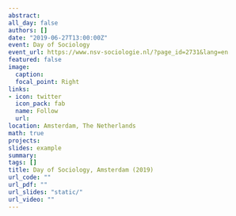 ```yaml
---
abstract:
all_day: false
authors: []
date: "2019-06-27T13:00:00Z"
event: Day of Sociology
event_url: https://www.nsv-sociologie.nl/?page_id=2731&lang=en
featured: false
image:
  caption:
  focal_point: Right
links:
- icon: twitter
  icon_pack: fab
  name: Follow
  url: 
location: Amsterdam, The Netherlands
math: true
projects:
slides: example
summary:
tags: []
title: Day of Sociology, Amsterdam (2019)
url_code: ""
url_pdf: ""
url_slides: "static/"
url_video: ""
---
```

